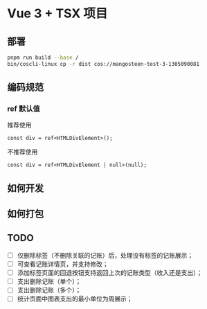 # Vue 3 + TSX 项目

## 部署

```bash
pnpm run build --base /
bin/coscli-linux cp -r dist cos://mangosteen-test-3-1305090081
```

## 编码规范

### ref 默认值

推荐使用

```tsx
const div = ref<HTMLDivElement>();
```

不推荐使用

```tsx
const div = ref<HTMLDivElement | null>(null);
```

## 如何开发

## 如何打包
## TODO
- [ ] 仅删除标签（不删除关联的记账）后，处理没有标签的记账展示；
- [ ] 可查看记账详情页，并支持修改；
- [ ] 添加标签页面的回退按钮支持返回上次的记账类型（收入还是支出）；
- [ ] 支出删除记账（单个）；
- [ ] 支出删除记账（多个）；
- [ ] 统计页面中图表支出的最小单位为周展示；
